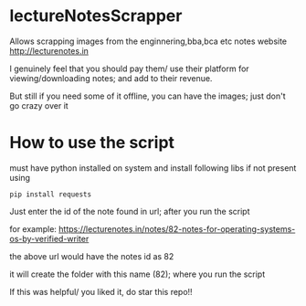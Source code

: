 # lectureNotesScrapper

Allows scrapping images from the enginnering,bba,bca etc notes website  http://lecturenotes.in

I genuinely feel that you should pay them/ use their platform for viewing/downloading notes; and add to their revenue.

But still if you need some of it offline, you can have the images; just don't go crazy over it

# How to use the script

must have python installed on system
and install following libs if not present using 

  `pip install requests`

Just enter the id of the note found in url; after you run the script

for example: https://lecturenotes.in/notes/82-notes-for-operating-systems-os-by-verified-writer

the above url would have the notes id as 82

it will create the folder with this name (82); where you run the script

If this was helpful/ you liked it, do star this repo!!
